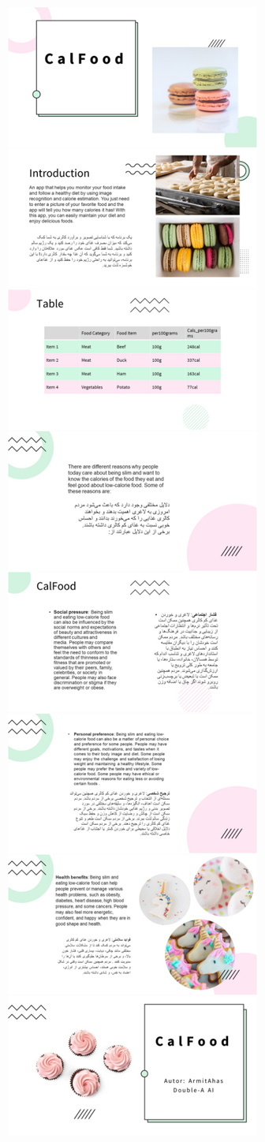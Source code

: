 <img src="https://github.com/ArmitAhas/CalFood/blob/master/CalFood/Slide1.JPG" alt="slide1">
<img src="https://github.com/ArmitAhas/CalFood/blob/master/CalFood/Slide2.JPG" alt="slide2">
<img src="https://github.com/ArmitAhas/CalFood/blob/master/CalFood/Slide3.JPG" alt="slide3">
<img src="https://github.com/ArmitAhas/CalFood/blob/master/CalFood/Slide4.JPG" alt="slide4">
<img src="https://github.com/ArmitAhas/CalFood/blob/master/CalFood/Slide5.JPG" alt="slide5">
<img src="https://github.com/ArmitAhas/CalFood/blob/master/CalFood/Slide6.JPG" alt="slide6">
<img src="https://github.com/ArmitAhas/CalFood/blob/master/CalFood/Slide7.JPG" alt="slide7">
<img src="https://github.com/ArmitAhas/CalFood/blob/master/CalFood/Slide8.JPG" alt="slide8">

